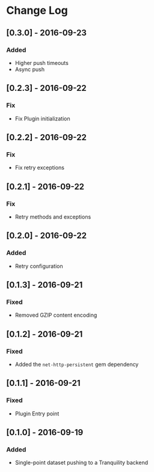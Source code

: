 # Change Log

## [0.3.0] - 2016-09-23
### Added
- Higher push timeouts
- Async push

## [0.2.3] - 2016-09-22
### Fix
- Fix Plugin initialization

## [0.2.2] - 2016-09-22
### Fix
- Fix retry exceptions

## [0.2.1] - 2016-09-22
### Fix
- Retry methods and exceptions

## [0.2.0] - 2016-09-22
### Added
- Retry configuration

## [0.1.3] - 2016-09-21
### Fixed
- Removed GZIP content encoding

## [0.1.2] - 2016-09-21
### Fixed
- Added the `net-http-persistent` gem dependency

## [0.1.1] - 2016-09-21
### Fixed
- Plugin Entry point

## [0.1.0] - 2016-09-19
### Added
- Single-point dataset pushing to a Tranquility backend
